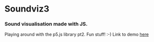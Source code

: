 # Soundviz3
### Sound visualisation made with JS.
Playing around with the p5.js library pt2. Fun stuff! :-)
Link to demo [here](https://jsundgren.github.io/Soundviz3/)